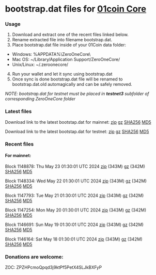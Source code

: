 # bootstrap.dat files for [01coin Core](https://01coin.io)

### Usage

1. Download and extract one of the recent files linked below.
2. Rename extracted file into filename bootstrap.dat.
3. Place bootstrap.dat file inside of your 01Coin data folder:
 - Windows: %APPDATA%\ZeroOneCore\
 - Mac OS: ~/Library/Application Support/ZeroOneCore/
 - Unix/Linux: ~/.zeroonecore/
4. Run your wallet and let it sync using bootstrap.dat
5. Once sync is done bootstrap.dat file will be renamed to bootstrap.dat.old automagically and can be safely removed.

_NOTE: bootstrap.dat for testnet must be placed in **testnet3** subfolder of corresponding ZeroOneCore folder_

### Latest files
Download link to the latest bootstap.dat for mainnet: [zip](https://files.01coin.io/mainnet/bootstrap.dat.zip) [gz](https://files.01coin.io/mainnet/bootstrap.dat.tar.gz) [SHA256](https://files.01coin.io/mainnet/sha256.txt) [MD5](https://files.01coin.io/mainnet/md5.txt)

Download link to the latest bootstap.dat for testnet: [zip](https://files.01coin.io/testnet/bootstrap.dat.zip) [gz](https://files.01coin.io/testnet/bootstrap.dat.tar.gz) [SHA256](https://files.01coin.io/testnet/sha256.txt) [MD5](https://files.01coin.io/testnet/md5.txt)

### Recent files

#### For mainnet:

Block 1148878: Thu May 23 01:30:01 UTC 2024 [zip](https://files.01coin.io/mainnet/2024-05-23/bootstrap.dat.zip) (343M) [gz](https://files.01coin.io/mainnet/2024-05-23/bootstrap.dat.tar.gz) (342M) [SHA256](https://files.01coin.io/mainnet/2024-05-23/sha256.txt) [MD5](https://files.01coin.io/mainnet/2024-05-23/md5.txt)

Block 1148334: Wed May 22 01:30:01 UTC 2024 [zip](https://files.01coin.io/mainnet/2024-05-22/bootstrap.dat.zip) (343M) [gz](https://files.01coin.io/mainnet/2024-05-22/bootstrap.dat.tar.gz) (342M) [SHA256](https://files.01coin.io/mainnet/2024-05-22/sha256.txt) [MD5](https://files.01coin.io/mainnet/2024-05-22/md5.txt)

Block 1147793: Tue May 21 01:30:01 UTC 2024 [zip](https://files.01coin.io/mainnet/2024-05-21/bootstrap.dat.zip) (343M) [gz](https://files.01coin.io/mainnet/2024-05-21/bootstrap.dat.tar.gz) (342M) [SHA256](https://files.01coin.io/mainnet/2024-05-21/sha256.txt) [MD5](https://files.01coin.io/mainnet/2024-05-21/md5.txt)

Block 1147254: Mon May 20 01:30:01 UTC 2024 [zip](https://files.01coin.io/mainnet/2024-05-20/bootstrap.dat.zip) (343M) [gz](https://files.01coin.io/mainnet/2024-05-20/bootstrap.dat.tar.gz) (342M) [SHA256](https://files.01coin.io/mainnet/2024-05-20/sha256.txt) [MD5](https://files.01coin.io/mainnet/2024-05-20/md5.txt)

Block 1146691: Sun May 19 01:30:01 UTC 2024 [zip](https://files.01coin.io/mainnet/2024-05-19/bootstrap.dat.zip) (343M) [gz](https://files.01coin.io/mainnet/2024-05-19/bootstrap.dat.tar.gz) (342M) [SHA256](https://files.01coin.io/mainnet/2024-05-19/sha256.txt) [MD5](https://files.01coin.io/mainnet/2024-05-19/md5.txt)

Block 1146164: Sat May 18 01:30:01 UTC 2024 [zip](https://files.01coin.io/mainnet/2024-05-18/bootstrap.dat.zip) (343M) [gz](https://files.01coin.io/mainnet/2024-05-18/bootstrap.dat.tar.gz) (342M) [SHA256](https://files.01coin.io/mainnet/2024-05-18/sha256.txt) [MD5](https://files.01coin.io/mainnet/2024-05-18/md5.txt)


### Donations are welcome:

ZOC: ZPZHPcmoQpqd3j9ktPf5PetX4SLJkBXFyP
